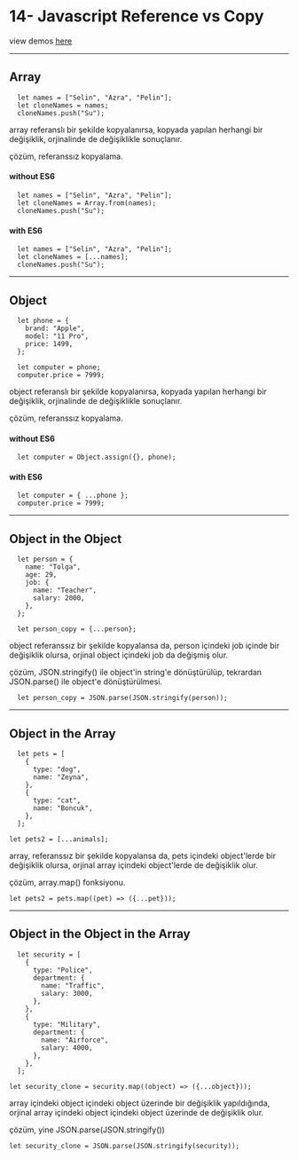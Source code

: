 # 14- Javascript Reference vs Copy

view demos [here](https://bayirdan.github.io/javascript30/14-javascript-reference-vs-copy/index.html)

---

## Array

```
  let names = ["Selin", "Azra", "Pelin"];
  let cloneNames = names;
  cloneNames.push("Su");
```

array referanslı bir şekilde kopyalanırsa, kopyada yapılan herhangi bir değişiklik, orjinalinde de değişiklikle sonuçlanır.

çözüm, referanssız kopyalama.

#### without ES6

```
  let names = ["Selin", "Azra", "Pelin"];
  let cloneNames = Array.from(names);
  cloneNames.push("Su");
```

#### with ES6

```
  let names = ["Selin", "Azra", "Pelin"];
  let cloneNames = [...names];
  cloneNames.push("Su");
```

---

## Object

```
  let phone = {
    brand: "Apple",
    model: "11 Pro",
    price: 1499,
  };

  let computer = phone;
  computer.price = 7999;
```

object referanslı bir şekilde kopyalanırsa, kopyada yapılan herhangi bir değişiklik, orjinalinde de değişiklikle sonuçlanır.

çözüm, referanssız kopyalama.

#### without ES6

```
  let computer = Object.assign({}, phone);
```

#### with ES6

```
  let computer = { ...phone };
  computer.price = 7999;
```

---

## Object in the Object

```
  let person = {
    name: "Tolga",
    age: 29,
    job: {
      name: "Teacher",
      salary: 2000,
    },
  };
```

```
  let person_copy = {...person};
```

object referanssız bir şekilde kopyalansa da, person içindeki job içinde bir değişiklik olursa, orjinal object içindeki job da değişmiş olur.

çözüm, JSON.stringify() ile object'in string'e dönüştürülüp, tekrardan JSON.parse() ile object'e dönüştürülmesi.

```
  let person_copy = JSON.parse(JSON.stringify(person));
```

---

## Object in the Array

```
  let pets = [
    {
      type: "dog",
      name: "Zeyna",
    },
    {
      type: "cat",
      name: "Boncuk",
    },
  ];
```

```
let pets2 = [...animals];
```

array, referanssız bir şekilde kopyalansa da, pets içindeki object'lerde bir değişiklik olursa, orjinal array içindeki object'lerde de değişiklik olur.

çözüm, array.map() fonksiyonu.

```
let pets2 = pets.map((pet) => ({...pet}));
```

---

## Object in the Object in the Array

```
  let security = [
    {
      type: "Police",
      department: {
        name: "Traffic",
        salary: 3000,
      },
    },
    {
      type: "Military",
      department: {
        name: "Airforce",
        salary: 4000,
      },
    },
  ];
```

```
let security_clone = security.map((object) => ({...object}));
```

array içindeki object içindeki object üzerinde bir değişiklik yapıldığında, orjinal array içindeki object içindeki object üzerinde de değişiklik olur.

çözüm, yine JSON.parse(JSON.stringify())

```
let security_clone = JSON.parse(JSON.stringify(security));
```
